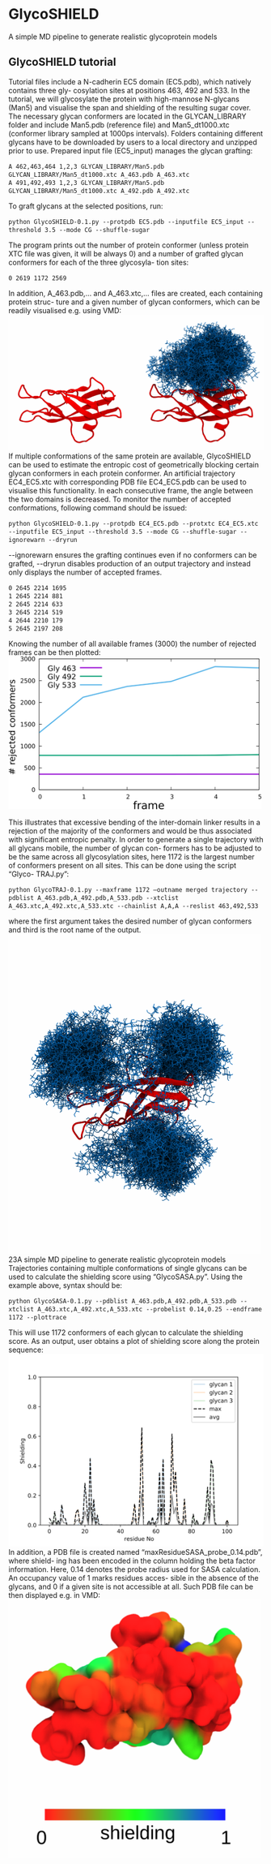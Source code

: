 # GlycoSHIELD
A simple MD pipeline to generate realistic glycoprotein models

## GlycoSHIELD tutorial
Tutorial files include a N-cadherin EC5 domain (EC5.pdb), which natively contains three gly-
cosylation sites at positions 463, 492 and 533. In the tutorial, we will glycosylate the protein
with high-mannose N-glycans (Man5) and visualise the span and shielding of the resulting
sugar cover. The necessary glycan conformers are located in the GLYCAN_LIBRARY folder
and include Man5.pdb (reference file) and Man5_dt1000.xtc (conformer library sampled at
1000ps intervals). Folders containing different glycans have to be downloaded by users to a
local directory and unzipped prior to use.
Prepared input file (EC5_input) manages the glycan grafting:
```
A 462,463,464 1,2,3 GLYCAN_LIBRARY/Man5.pdb GLYCAN_LIBRARY/Man5_dt1000.xtc A_463.pdb A_463.xtc
A 491,492,493 1,2,3 GLYCAN_LIBRARY/Man5.pdb GLYCAN_LIBRARY/Man5_dt1000.xtc A_492.pdb A_492.xtc
```
To graft glycans at the selected positions, run:
```
python GlycoSHIELD-0.1.py --protpdb EC5.pdb --inputfile EC5_input --threshold 3.5 --mode CG --shuffle-sugar
```
The program prints out the number of protein conformer (unless protein XTC file was given, it
will be always 0) and a number of grafted glycan conformers for each of the three glycosyla-
tion sites:
```
0 2619 1172 2569
```
In addition, A_463.pdb,... and A_463.xtc,... files are created, each containing protein struc-
ture and a given number of glycan conformers, which can be readily visualised e.g. using
VMD:
<img src="TUTORIAL/IMG/tut1.svg.png">
If multiple conformations of the same protein are available, GlycoSHIELD can be used to
estimate the entropic cost of geometrically blocking certain glycan conformers in each protein
conformer. An artificial trajectory EC4_EC5.xtc with corresponding PDB file EC4_EC5.pdb
can be used to visualise this functionality. In each consecutive frame, the angle between the
two domains is decreased. To monitor the number of accepted conformations, following
command should be issued:
```
python GlycoSHIELD-0.1.py --protpdb EC4_EC5.pdb --protxtc EC4_EC5.xtc --inputfile EC5_input --threshold 3.5 --mode CG --shuffle-sugar --ignorewarn --dryrun 
```
--ignorewarn ensures the grafting continues even if no conformers can be grafted, --dryrun
disables production of an output trajectory and instead only displays the number of accepted
frames.
```
0 2645 2214 1695 
1 2645 2214 881 
2 2645 2214 633 
3 2645 2214 519 
4 2644 2210 179 
5 2645 2197 208
```
Knowing the number of all available frames (3000) the number of rejected frames can be
then plotted:
<img src="TUTORIAL/IMG/tut5.svg.png" width="500">

This illustrates that excessive bending of the inter-domain linker results in a rejection of the
majority of the conformers and would be thus associated with significant entropic penalty.
In order to generate a single trajectory with all glycans mobile, the number of glycan con-
formers has to be adjusted to be the same across all glycosylation sites, here 1172 is the
largest number of conformers present on all sites. This can be done using the script “Glyco-
TRAJ.py”:
```
python GlycoTRAJ-0.1.py --maxframe 1172 –outname merged trajectory --pdblist A_463.pdb,A_492.pdb,A_533.pdb --xtclist A_463.xtc,A_492.xtc,A_533.xtc --chainlist A,A,A --reslist 463,492,533
```
where the first argument takes the desired number of glycan conformers and third is the root
name of the output.
<img src="TUTORIAL/IMG/fullgly.png" width="500">
23A simple MD pipeline to generate realistic glycoprotein models
Trajectories containing multiple conformations of single glycans can be used to calculate the
shielding score using “GlycoSASA.py”. Using the example above, syntax should be:
```
python GlycoSASA-0.1.py --pdblist A_463.pdb,A_492.pdb,A_533.pdb --xtclist A_463.xtc,A_492.xtc,A_533.xtc --probelist 0.14,0.25 --endframe 1172 --plottrace
```
This will use 1172 conformers of each glycan to calculate the shielding score. As an output,
user obtains a plot of shielding score along the protein sequence:
<img src="TUTORIAL/IMG/tut4.svg.png">
In addition, a PDB file is created named “maxResidueSASA_probe_0.14.pdb”, where shield-
ing has been encoded in the column holding the beta factor information. Here, 0.14 denotes
the probe radius used for SASA calculation. An occupancy value of 1 marks residues acces-
sible in the absence of the glycans, and 0 if a given site is not accessible at all. Such PDB file
can be then displayed e.g. in VMD:
<img src="TUTORIAL/IMG/tut3.svg.png" width="500">
